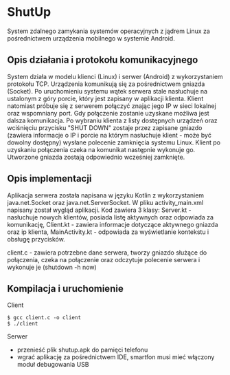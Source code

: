 # ShutUp

System zdalnego zamykania systemów operacyjnych z jądrem Linux za pośrednictwem urządzenia mobilnego w systemie Android.

## Opis działania i protokołu komunikacyjnego

System działa w modelu klienci (Linux) i serwer (Android) z wykorzystaniem protokołu TCP. Urządzenia komunikują się za pośrednictwem gniazda (Socket). Po uruchomieniu systemu wątek serwera stale nasłuchuje na ustalonym z góry porcie, który jest zapisany w aplikacji klienta. Klient natomiast próbuje się z serwerem połączyć znając jego IP w sieci lokalnej oraz wspomniany port. Gdy połączenie zostanie uzyskane możliwa jest dalsza komunikacja. Po wybraniu klienta z listy dostępnych urządzeń oraz wciśnięciu przycisku "SHUT DOWN" zostaje przez zapisane gniazdo (zawiera informacje o IP i porcie na którym nasłuchuje klient - może być dowolny dostępny) wysłane polecenie zamknięcia systemu Linux. Klient po uzyskaniu połączenia czeka na komunikat następnie wykonuje go. Utworzone gniazda zostają odpowiednio wcześniej zamknięte.

## Opis implementacji

Aplikacja serwera została napisana w języku Kotlin z wykorzystaniem java.net.Socket oraz java.net.ServerSocket. W pliku activity_main.xml napisany został wygląd aplikacji. Kod zawiera 3 klasy: Server.kt - nasłuchuje nowych klientów, posiada listę aktywnych oraz odpowiada za komunikację, Client.kt - zawiera informacje dotyczące aktywnego gniazda oraz ip klienta, MainActivity.kt - odpowiada za wyświetlanie kontekstu i obsługę przycisków.

client.c - zawiera potrzebne dane serwera, tworzy gniazdo służące do połączenia, czeka na połączenie oraz odczytuje polecenie serwera i wykonuje je (shutdown -h now)

## Kompilacja i uruchomienie

Client
```
$ gcc client.c -o client
$ ./client
```
Serwer
- przenieść plik shutup.apk do pamięci telefonu
- wgrać aplikację za pośrednictwem IDE, smartfon musi mieć włączony moduł debugowania USB
